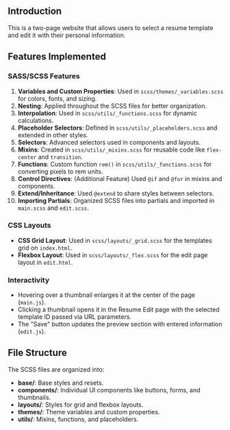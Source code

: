 ## Introduction

This is a two-page website that allows users to select a resume template and edit it with their personal information.

## Features Implemented

### **SASS/SCSS Features**

1. **Variables and Custom Properties**: Used in `scss/themes/_variables.scss` for colors, fonts, and sizing.
2. **Nesting**: Applied throughout the SCSS files for better organization.
3. **Interpolation**: Used in `scss/utils/_functions.scss` for dynamic calculations.
4. **Placeholder Selectors**: Defined in `scss/utils/_placeholders.scss` and extended in other styles.
5. **Selectors**: Advanced selectors used in components and layouts.
6. **Mixins**: Created in `scss/utils/_mixins.scss` for reusable code like `flex-center` and `transition`.
7. **Functions**: Custom function `rem()` in `scss/utils/_functions.scss` for converting pixels to rem units.
8. **Control Directives**: (Additional Feature) Used `@if` and `@for` in mixins and components.
9. **Extend/Inheritance**: Used `@extend` to share styles between selectors.
10. **Importing Partials**: Organized SCSS files into partials and imported in `main.scss` and `edit.scss`.

### **CSS Layouts**

- **CSS Grid Layout**: Used in `scss/layouts/_grid.scss` for the templates grid on `index.html`.
- **Flexbox Layout**: Used in `scss/layouts/_flex.scss` for the edit page layout in `edit.html`.

### **Interactivity**

- Hovering over a thumbnail enlarges it at the center of the page (`main.js`).
- Clicking a thumbnail opens it in the Resume Edit page with the selected template ID passed via URL parameters.
- The "Save" button updates the preview section with entered information (`edit.js`).

## File Structure

The SCSS files are organized into:

- **base/**: Base styles and resets.
- **components/**: Individual UI components like buttons, forms, and thumbnails.
- **layouts/**: Styles for grid and flexbox layouts.
- **themes/**: Theme variables and custom properties.
- **utils/**: Mixins, functions, and placeholders.